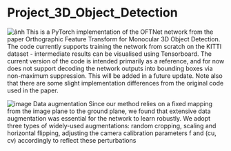 # Project_3D_Object_Detection
![ảnh](https://user-images.githubusercontent.com/85555398/215302814-99827e41-951e-44c7-9c63-649ead810f38.png)
This is a PyTorch implementation of the OFTNet network from the paper Orthographic Feature Transform for Monocular 3D Object Detection. The code currently supports training the network from scratch on the KITTI dataset - intermediate results can be visualised using Tensorboard. The current version of the code is intended primarily as a reference, and for now does not support decoding the network outputs into bounding boxes via non-maximum suppression. This will be added in a future update. Note also that there are some slight implementation differences from the original code used in the paper.






![image](https://user-images.githubusercontent.com/85555398/216355298-89990653-f61f-45e2-bb8f-60c0c3fbb377.png)
Data augmentation Since our method relies on a fixed mapping from the image plane to the ground plane, we
found that extensive data augmentation was essential for the network to learn robustly. We adopt three types of widely-used augmentations: random cropping, scaling and horizontal flipping, adjusting the camera calibration parameters f and (cu, cv) accordingly to reflect these perturbations
